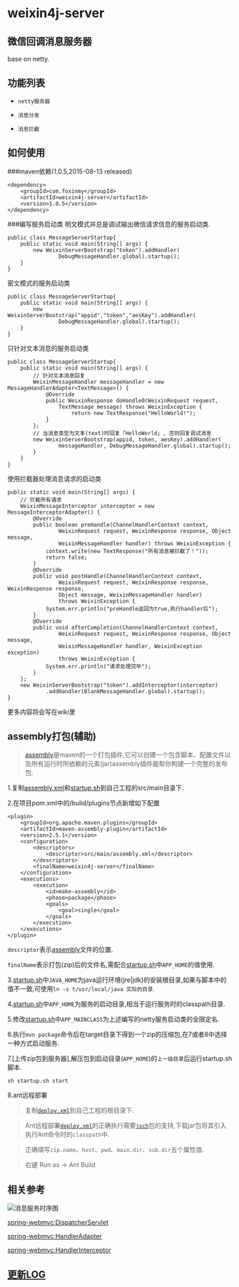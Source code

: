 weixin4j-server
===============

微信回调消息服务器
-------------
base on netty.

功能列表
-------
* `netty服务器`

* `消息分发`

* `消息拦截`

如何使用
-------
###maven依赖(1.0.5,2015-08-13 released)

	<dependency>
	    <groupId>com.foxinmy</groupId>
	    <artifactId>weixin4j-server</artifactId>
	    <version>1.0.5</version>
	</dependency>
###编写服务启动类
明文模式并总是调试输出微信请求信息的服务启动类.

	public class MessageServerStartup{
		public static void main(String[] args) {
			new WeixinServerBootstrap("token").addHandler(
					DebugMessageHandler.global).startup();
		}
	}

密文模式的服务启动类

	public class MessageServerStartup{
		public static void main(String[] args) {
			new WeixinServerBootstrap("appid","token","aesKey").addHandler(
					DebugMessageHandler.global).startup();
		}
	}

只针对文本消息的服务启动类

	public class MessageServerStartup{
		public static void main(String[] args) {
			// 针对文本消息回复
			WeixinMessageHandler messageHandler = new MessageHandlerAdapter<TextMessage>() {
				@Override
				public WeixinResponse doHandle0(WeixinRequest request,
					TextMessage message) throws WeixinException {
						return new TextResponse("HelloWorld!");
				}
			};
			// 当消息类型为文本(text)时回复「HelloWorld」, 否则回复调试消息
			new WeixinServerBootstrap(appid, token, aesKey).addHandler(
					messageHandler, DebugMessageHandler.global).startup();
			}
		}
	}
使用拦截器处理消息请求的启动类

	public static void main(String[] args) {
		// 拦截所有请求
		WeixinMessageInterceptor interceptor = new MessageInterceptorAdapter() {
			@Override
			public boolean preHandle(ChannelHandlerContext context,
					WeixinRequest request, WeixinResponse response, Object message,
					WeixinMessageHandler handler) throws WeixinException {
				context.write(new TextResponse("所有消息被拦截了！"));
				return false;
			}
			@Override
			public void postHandle(ChannelHandlerContext context,
					WeixinRequest request, WeixinResponse response, WeixinResponse response,
					Object message, WeixinMessageHandler handler)
					throws WeixinException {
				System.err.println("preHandle返回为true,执行handler后");
			}
			@Override
			public void afterCompletion(ChannelHandlerContext context,
					WeixinRequest request, WeixinResponse response, Object message,
					WeixinMessageHandler handler, WeixinException exception)
					throws WeixinException {
				System.err.println("请求处理完毕");
			}
		};
		new WeixinServerBootstrap("token").addInterceptor(interceptor)
				.addHandler(BlankMessageHandler.global).startup();
	}

更多内容将会写在wiki里

assembly打包(辅助)
-----------------
> [assembly](http://maven.apache.org/plugins/maven-assembly-plugin/assembly.html)是maven的一个打包插件,它可以创建一个包含脚本、配置文件以及所有运行时所依赖的元素(jar)assembly插件能帮你构建一个完整的发布包.

1.复制[assembly.xml](./src/main/assembly.xml)和[startup.sh](./src/main/startup.sh)到自己工程的src/main目录下.

2.在项目pom.xml中的/bulid/plugins节点新增如下配置

	<plugin>
		<groupId>org.apache.maven.plugins</groupId>
		<artifactId>maven-assembly-plugin</artifactId>
		<version>2.5.1</version>
		<configuration>
			<descriptors>
				<descriptor>src/main/assembly.xml</descriptor>
			</descriptors>
			<finalName>weixin4j-server</finalName>
		</configuration>
		<executions>
			<execution>
				<id>make-assembly</id>
				<phase>package</phase>
				<goals>
					<goal>single</goal>
				</goals>
			</execution>
		</executions>
	</plugin>
`descriptor`表示[assembly](./src/main/assembly.xml)文件的位置.

`finalName`表示打包(zip)后的文件名,需配合[startup.sh](./src/main/startup.sh)中`APP_HOME`的值使用.

3.[startup.sh](./src/main/startup.sh)中`JAVA_HOME`为java运行环境(jre|jdk)的安装根目录,如果与脚本中的值不一致,可使用`ln -s t/usr/local/java 实际的目录`.

4.[startup.sh](./src/main/startup.sh)中`APP_HOME`为服务的启动目录,相当于运行服务时的classpath目录.

5.修改[startup.sh](./src/main/startup.sh)中`APP_MAINCLASS`为上述编写的netty服务启动类的全限定名.

6.执行`mvn package`命令后在target目录下得到一个zip的压缩包,在7或者8中选择一种方式启动服务.

7.[上传zip包到服务器],解压包到启动目录(`APP_HOME`)的`上一级目录`后运行startup.sh脚本.
    
    sh startup.sh start
    
8.ant远程部署

 > 复制[`deploy.xml`](./deploy.xml)到自己工程的根目录下.
 
 > Ant远程部署[`deploy.xml`](./deploy.xml)的正确执行需要[`jsch`](http://www.jcraft.com/jsch/)包的支持,下载jar包将其引入执行Ant命令时的`classpath`中.
 
 > 正确填写`zip.name`、`host`、`pwd`、`main.dir`、`sub.dir`五个属性值.
 
 > 右键 Run as -> Ant Build
 
相关参考
-------

![消息服务时序图](http://7mj4zs.com1.z0.glb.clouddn.com/weixin4j.png)

[spring-webmvc:DispatcherServlet](https://github.com/spring-projects/spring-framework/blob/master/spring-webmvc/src/main/java/org/springframework/web/servlet/DispatcherServlet.java)

[spring-webmvc:HandlerAdapter](https://github.com/spring-projects/spring-framework/blob/master/spring-webmvc/src/main/java/org/springframework/web/servlet/HandlerAdapter.java)

[spring-webmvc:HandlerInterceptor](https://github.com/spring-projects/spring-framework/blob/master/spring-webmvc/src/main/java/org/springframework/web/servlet/HandlerInterceptor.java)

[更新LOG](./CHANGE.md)
----------------------